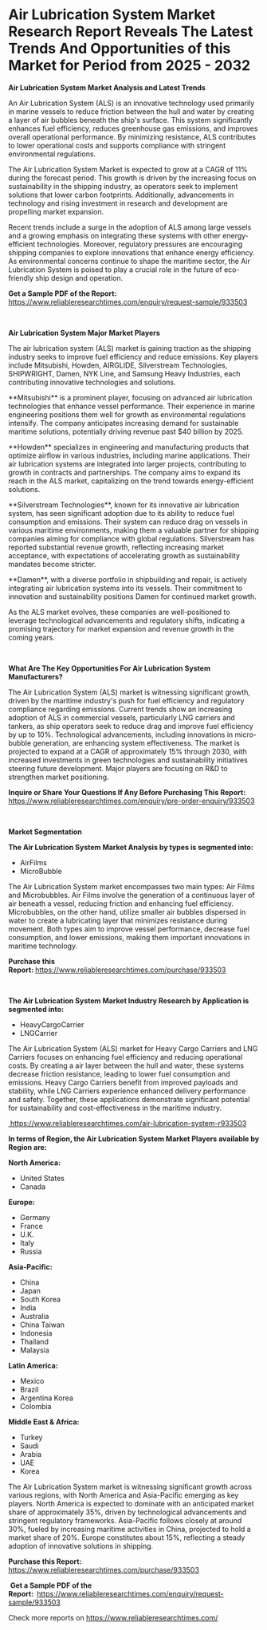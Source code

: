 <p><h1>Air Lubrication System Market Research Report Reveals The Latest Trends And Opportunities of this Market for Period from 2025 - 2032</h1></p><p><strong>Air Lubrication System Market Analysis and Latest Trends</strong></p>
<p><p>An Air Lubrication System (ALS) is an innovative technology used primarily in marine vessels to reduce friction between the hull and water by creating a layer of air bubbles beneath the ship's surface. This system significantly enhances fuel efficiency, reduces greenhouse gas emissions, and improves overall operational performance. By minimizing resistance, ALS contributes to lower operational costs and supports compliance with stringent environmental regulations.</p><p>The Air Lubrication System Market is expected to grow at a CAGR of 11% during the forecast period. This growth is driven by the increasing focus on sustainability in the shipping industry, as operators seek to implement solutions that lower carbon footprints. Additionally, advancements in technology and rising investment in research and development are propelling market expansion.</p><p>Recent trends include a surge in the adoption of ALS among large vessels and a growing emphasis on integrating these systems with other energy-efficient technologies. Moreover, regulatory pressures are encouraging shipping companies to explore innovations that enhance energy efficiency. As environmental concerns continue to shape the maritime sector, the Air Lubrication System is poised to play a crucial role in the future of eco-friendly ship design and operation.</p></p>
<p><strong>Get a Sample PDF of the Report:&nbsp;</strong> <a href="https://www.reliableresearchtimes.com/enquiry/request-sample/933503?utm_campaign=2263&utm_medium=2&utm_source=Github&utm_content=ia&utm_term=07032025&utm_id=air-lubrication-system">https://www.reliableresearchtimes.com/enquiry/request-sample/933503</a></p>
<p>&nbsp;</p>
<p><strong>Air Lubrication System Major Market Players</strong></p>
<p><p>The air lubrication system (ALS) market is gaining traction as the shipping industry seeks to improve fuel efficiency and reduce emissions. Key players include Mitsubishi, Howden, AIRGLIDE, Silverstream Technologies, SHIPWRIGHT, Damen, NYK Line, and Samsung Heavy Industries, each contributing innovative technologies and solutions.</p><p>**Mitsubishi** is a prominent player, focusing on advanced air lubrication technologies that enhance vessel performance. Their experience in marine engineering positions them well for growth as environmental regulations intensify. The company anticipates increasing demand for sustainable maritime solutions, potentially driving revenue past $40 billion by 2025.</p><p>**Howden** specializes in engineering and manufacturing products that optimize airflow in various industries, including marine applications. Their air lubrication systems are integrated into larger projects, contributing to growth in contracts and partnerships. The company aims to expand its reach in the ALS market, capitalizing on the trend towards energy-efficient solutions.</p><p>**Silverstream Technologies**, known for its innovative air lubrication system, has seen significant adoption due to its ability to reduce fuel consumption and emissions. Their system can reduce drag on vessels in various maritime environments, making them a valuable partner for shipping companies aiming for compliance with global regulations. Silverstream has reported substantial revenue growth, reflecting increasing market acceptance, with expectations of accelerating growth as sustainability mandates become stricter.</p><p>**Damen**, with a diverse portfolio in shipbuilding and repair, is actively integrating air lubrication systems into its vessels. Their commitment to innovation and sustainability positions Damen for continued market growth.</p><p>As the ALS market evolves, these companies are well-positioned to leverage technological advancements and regulatory shifts, indicating a promising trajectory for market expansion and revenue growth in the coming years.</p></p>
<p>&nbsp;</p>
<p><strong>What Are The Key Opportunities For Air Lubrication System Manufacturers?</strong></p>
<p><p>The Air Lubrication System (ALS) market is witnessing significant growth, driven by the maritime industry's push for fuel efficiency and regulatory compliance regarding emissions. Current trends show an increasing adoption of ALS in commercial vessels, particularly LNG carriers and tankers, as ship operators seek to reduce drag and improve fuel efficiency by up to 10%. Technological advancements, including innovations in micro-bubble generation, are enhancing system effectiveness. The market is projected to expand at a CAGR of approximately 15% through 2030, with increased investments in green technologies and sustainability initiatives steering future development. Major players are focusing on R&D to strengthen market positioning.</p></p>
<p><strong>Inquire or Share Your Questions If Any Before Purchasing This Report:</strong> <a href="https://www.reliableresearchtimes.com/enquiry/pre-order-enquiry/933503?utm_campaign=2263&utm_medium=2&utm_source=Github&utm_content=ia&utm_term=07032025&utm_id=air-lubrication-system">https://www.reliableresearchtimes.com/enquiry/pre-order-enquiry/933503</a></p>
<p>&nbsp;</p>
<p><strong>Market Segmentation</strong></p>
<p><strong>The Air Lubrication System Market Analysis by types is segmented into:</strong></p>
<p><ul><li>AirFilms</li><li>MicroBubble</li></ul></p>
<p><p>The Air Lubrication System market encompasses two main types: Air Films and Microbubbles. Air Films involve the generation of a continuous layer of air beneath a vessel, reducing friction and enhancing fuel efficiency. Microbubbles, on the other hand, utilize smaller air bubbles dispersed in water to create a lubricating layer that minimizes resistance during movement. Both types aim to improve vessel performance, decrease fuel consumption, and lower emissions, making them important innovations in maritime technology.</p></p>
<p><strong>Purchase this Report:&nbsp;</strong><a href="https://www.reliableresearchtimes.com/purchase/933503?utm_campaign=2263&utm_medium=2&utm_source=Github&utm_content=ia&utm_term=07032025&utm_id=air-lubrication-system">https://www.reliableresearchtimes.com/purchase/933503</a></p>
<p>&nbsp;</p>
<p><strong>The Air Lubrication System Market Industry Research by Application is segmented into:</strong></p>
<p><ul><li>HeavyCargoCarrier</li><li>LNGCarrier</li></ul></p>
<p><p>The Air Lubrication System (ALS) market for Heavy Cargo Carriers and LNG Carriers focuses on enhancing fuel efficiency and reducing operational costs. By creating a air layer between the hull and water, these systems decrease friction resistance, leading to lower fuel consumption and emissions. Heavy Cargo Carriers benefit from improved payloads and stability, while LNG Carriers experience enhanced delivery performance and safety. Together, these applications demonstrate significant potential for sustainability and cost-effectiveness in the maritime industry.</p></p>
<p><a href="https://www.reliableresearchtimes.com/air-lubrication-system-r933503?utm_campaign=2263&utm_medium=2&utm_source=Github&utm_content=ia&utm_term=07032025&utm_id=air-lubrication-system">&nbsp;https://www.reliableresearchtimes.com/air-lubrication-system-r933503</a></p>
<p><strong>In terms of Region, the Air Lubrication System Market Players available by Region are:</strong></p>
<p>
    <p> <strong> North America: </strong>
        <ul>
            <li>United States</li>
            <li>Canada</li>
        </ul>
        </p> 
    <p> <strong> Europe: </strong>
        <ul>
            <li>Germany</li>
            <li>France</li>
            <li>U.K.</li>
            <li>Italy</li>
            <li>Russia</li>
        </ul>
        </p> 
    <p> <strong> Asia-Pacific: </strong>
        <ul>
            <li>China</li>
            <li>Japan</li>
            <li>South Korea</li>
            <li>India</li>
            <li>Australia</li>
            <li>China Taiwan</li>
            <li>Indonesia</li>
            <li>Thailand</li>
            <li>Malaysia</li>
        </ul>
        </p> 
    <p> <strong> Latin America: </strong>
        <ul>
            <li>Mexico</li>
            <li>Brazil</li>
            <li>Argentina Korea</li>
            <li>Colombia</li>
        </ul>
        </p> 
    <p> <strong> Middle East & Africa: </strong>
        <ul>
            <li>Turkey</li>
            <li>Saudi</li>
            <li>Arabia</li>
            <li>UAE</li>
            <li>Korea</li>
        </ul>
    </p>
    </p>
<p><p>The Air Lubrication System market is witnessing significant growth across various regions, with North America and Asia-Pacific emerging as key players. North America is expected to dominate with an anticipated market share of approximately 35%, driven by technological advancements and stringent regulatory frameworks. Asia-Pacific follows closely at around 30%, fueled by increasing maritime activities in China, projected to hold a market share of 20%. Europe constitutes about 15%, reflecting a steady adoption of innovative solutions in shipping.</p></p>
<p><strong>Purchase this Report: </strong><a href="https://www.reliableresearchtimes.com/purchase/933503?utm_campaign=2263&utm_medium=2&utm_source=Github&utm_content=ia&utm_term=07032025&utm_id=air-lubrication-system">https://www.reliableresearchtimes.com/purchase/933503</a></p>
<p>&nbsp;<strong>Get a Sample PDF of the Report:&nbsp;&nbsp;</strong><a href="https://www.reliableresearchtimes.com/enquiry/request-sample/933503?utm_campaign=2263&utm_medium=2&utm_source=Github&utm_content=ia&utm_term=07032025&utm_id=air-lubrication-system">https://www.reliableresearchtimes.com/enquiry/request-sample/933503</a></p>
<p><strong></strong></p>
<p>Check more reports on <a href="https://www.reliableresearchtimes.com/?utm_campaign=2263&utm_medium=2&utm_source=Github&utm_content=ia&utm_term=07032025&utm_id=air-lubrication-system">https://www.reliableresearchtimes.com/</a></p>